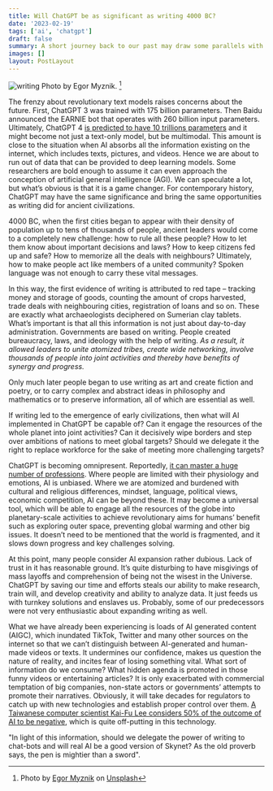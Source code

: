 ```yaml
---
title: Will ChatGPT be as significant as writing 4000 BC?
date: '2023-02-19'
tags: ['ai', 'chatgpt']
draft: false
summary: A short journey back to our past may draw some parallels with our future.
images: []
layout: PostLayout
---
```


![writing](/static/images/chatgpt-vs-writing-image.jpg)
Photo by Egor Myznik. [^1]

The frenzy about revolutionary text models raises concerns about the future. First, ChatGPT 3 was trained with 175 billion parameters. Then Baidu announced the EARNIE bot that operates with 260 billion input parameters. Ultimately, ChatGPT 4 [is predicted to have 10 trillions parameters](https://www.forbes.com/sites/robtoews/2022/12/20/10-ai-predictions-for-2023/?sh=8669cdbfab7f) and it might become not just a text-only model, but be multimodal. This amount is close to the situation when AI absorbs all the information existing on the internet, which includes texts, pictures, and videos. Hence we are about to run out of data that can be provided to deep learning models. Some researchers are bold enough to assume it can even approach the conception of artificial general intelligence (AGI). We can speculate a lot, but what’s obvious is that it is a game changer. For contemporary history, ChatGPT may have the same significance and bring the same opportunities as writing did for ancient civilizations.

4000 BC, when the first cities began to appear with their density of population up to tens of thousands of people, ancient leaders would come to a completely new challenge: how to rule all these people? How to let them know about important decisions and laws? How to keep citizens fed up and safe? How to memorize all the deals with neighbours? Ultimately, how to make people act like members of a united community? Spoken language was not enough to carry these vital messages.

In this way, the first evidence of writing is attributed to red tape – tracking money and storage of goods, counting the amount of crops harvested, trade deals with neighbouring cities, registration of loans and so on. These are exactly what archaeologists deciphered on Sumerian clay tablets. What’s important is that all this information is not just about day-to-day administration. Governments are based on writing. People created bureaucracy, laws, and ideology with the help of writing. _As a result, it allowed leaders to unite atomized tribes, create wide networking, involve thousands of people into joint activities and thereby have benefits of synergy and progress._

Only much later people began to use writing as art and create fiction and poetry, or to carry complex and abstract ideas in philosophy and mathematics or to preserve information, all of which are essential as well.

If writing led to the emergence of early civilizations, then what will AI implemented in ChatGPT be capable of? Can it engage the resources of the whole planet into joint activities? Can it decisively wipe borders and step over ambitions of nations to meet global targets? Should we delegate it the right to replace workforce for the sake of meeting more challenging targets?

ChatGPT is becoming omnipresent. Reportedly, [it can master a huge number of professions](https://github.com/f/awesome-chatgpt-prompts). Where people are limited with their physiology and emotions, AI is unbiased. Where we are atomized and burdened with cultural and religious differences, mindset, language, political views, economic competition, AI can be beyond these. It may become a universal tool, which will be able to engage all the resources of the globe into planetary-scale activities to achieve revolutionary aims for humans’ benefit such as exploring outer space, preventing global warming and other big issues. It doesn’t need to be mentioned that the world is fragmented, and it slows down progress and key challenges solving.

At this point, many people consider AI expansion rather dubious. Lack of trust in it has reasonable ground. It’s quite disturbing to have misgivings of mass layoffs and comprehension of being not the wisest in the Universe. ChatGPT by saving our time and efforts steals our ability to make research, train will, and develop creativity and ability to analyze data. It just feeds us with turnkey solutions and enslaves us. Probably, some of our predecessors were not very enthusiastic about expanding writing as well.

What we have already been experiencing is loads of AI generated content (AIGC), which inundated TikTok, Twitter and many other sources on the internet so that we can’t distinguish between AI-generated and human-made videos or texts. It undermines our confidence, makes us question the nature of reality, and incites fear of losing something vital. What sort of information do we consume? What hidden agenda is promoted in those funny videos or entertaining articles? It is only exacerbated with commercial temptation of big companies, non-state actors or governments’ attempts to promote their narratives. Obviously, it will take decades for regulators to catch up with new technologies and establish proper control over them. [A Taiwanese computer scientist Kai-Fu Lee considers 50% of the outcome of AI to be negative](https://www.youtube.com/watch?v=JGiLz_Jx9uI&t=11510s), which is quite off-putting in this technology.

"In light of this information, should we delegate the power of writing to chat-bots and will real AI be a good version of Skynet? As the old proverb says, the pen is mightier than a sword".

[^1]: Photo by [Egor Myznik](https://unsplash.com/@vonshnauzer) on [Unsplash](https://unsplash.com/photos/of_azYsANQY)
